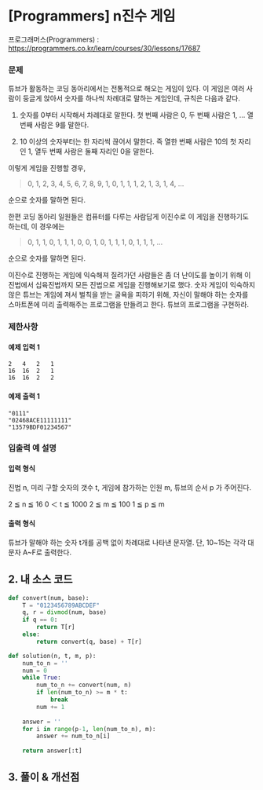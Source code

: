 # [Programmers] n진수 게임

프로그래머스(Programmers) :  https://programmers.co.kr/learn/courses/30/lessons/17687

### 문제

튜브가 활동하는 코딩 동아리에서는 전통적으로 해오는 게임이 있다. 이 게임은 여러 사람이 둥글게 앉아서 숫자를 하나씩 차례대로 말하는 게임인데, 규칙은 다음과 같다.

1. 숫자를 0부터 시작해서 차례대로 말한다. 첫 번째 사람은 0, 두 번째 사람은 1, … 열 번째 사람은 9를 말한다.

2. 10 이상의 숫자부터는 한 자리씩 끊어서 말한다. 즉 열한 번째 사람은 10의 첫 자리인 1, 열두 번째 사람은 둘째 자리인 0을 말한다.

이렇게 게임을 진행할 경우,

> 0, 1, 2, 3, 4, 5, 6, 7, 8, 9, 1, 0, 1, 1, 1, 2, 1, 3, 1, 4, …

순으로 숫자를 말하면 된다.

한편 코딩 동아리 일원들은 컴퓨터를 다루는 사람답게 이진수로 이 게임을 진행하기도 하는데, 이 경우에는

> 0, 1, 1, 0, 1, 1, 1, 0, 0, 1, 0, 1, 1, 1, 0, 1, 1, 1, …

순으로 숫자를 말하면 된다.

이진수로 진행하는 게임에 익숙해져 질려가던 사람들은 좀 더 난이도를 높이기 위해 이진법에서 십육진법까지 모든 진법으로 게임을 진행해보기로 했다. 숫자 게임이 익숙하지 않은 튜브는 게임에 져서 벌칙을 받는 굴욕을 피하기 위해, 자신이 말해야 하는 숫자를 스마트폰에 미리 출력해주는 프로그램을 만들려고 한다. 튜브의 프로그램을 구현하라.

### 제한사항


#### 예제 입력 1

```  
2	4	2	1
16	16	2	1
16	16	2	2
```  

#### 예제 출력 1

```  
"0111"
"02468ACE11111111"
"13579BDF01234567"
```  

### 입출력 예 설명

#### 입력 형식

진법 n, 미리 구할 숫자의 갯수 t, 게임에 참가하는 인원 m, 튜브의 순서 p 가 주어진다.

2 ≦ n ≦ 16
0 ＜ t ≦ 1000
2 ≦ m ≦ 100
1 ≦ p ≦ m

#### 출력 형식

튜브가 말해야 하는 숫자 t개를 공백 없이 차례대로 나타낸 문자열. 단, 10~15는 각각 대문자 A~F로 출력한다.

## 2. 내 소스 코드

```python  
def convert(num, base):
    T = "0123456789ABCDEF"
    q, r = divmod(num, base)
    if q == 0:
        return T[r]
    else:
        return convert(q, base) + T[r]

def solution(n, t, m, p):
    num_to_n = ''
    num = 0
    while True:
        num_to_n += convert(num, n)
        if len(num_to_n) >= m * t:
            break
        num += 1
    
    answer = ''
    for i in range(p-1, len(num_to_n), m):
        answer += num_to_n[i]
            
    return answer[:t]
```  



## 3. 풀이 & 개선점